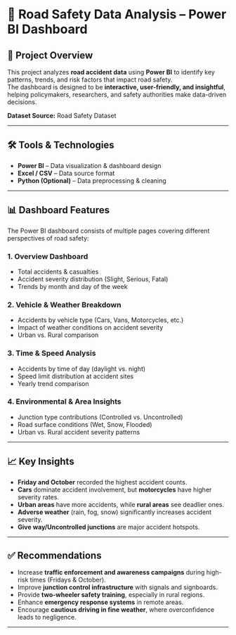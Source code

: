 # 🚦 Road Safety Data Analysis – Power BI Dashboard

## 📌 Project Overview
This project analyzes **road accident data** using **Power BI** to identify key patterns, trends, and risk factors that impact road safety.  
The dashboard is designed to be **interactive, user-friendly, and insightful**, helping policymakers, researchers, and safety authorities make data-driven decisions.

**Dataset Source:** Road Safety Dataset  

---

## 🛠️ Tools & Technologies
- **Power BI** – Data visualization & dashboard design  
- **Excel / CSV** – Data source format  
- **Python (Optional)** – Data preprocessing & cleaning  

---

## 📊 Dashboard Features
The Power BI dashboard consists of multiple pages covering different perspectives of road safety:

### 1. Overview Dashboard
- Total accidents & casualties  
- Accident severity distribution (Slight, Serious, Fatal)  
- Trends by month and day of the week  

### 2. Vehicle & Weather Breakdown
- Accidents by vehicle type (Cars, Vans, Motorcycles, etc.)  
- Impact of weather conditions on accident severity  
- Urban vs. Rural comparison  

### 3. Time & Speed Analysis
- Accidents by time of day (daylight vs. night)  
- Speed limit distribution at accident sites  
- Yearly trend comparison  

### 4. Environmental & Area Insights
- Junction type contributions (Controlled vs. Uncontrolled)  
- Road surface conditions (Wet, Snow, Flooded)  
- Urban vs. Rural accident severity patterns  

---

## 📈 Key Insights
- **Friday and October** recorded the highest accident counts.  
- **Cars** dominate accident involvement, but **motorcycles** have higher severity rates.  
- **Urban areas** have more accidents, while **rural areas** see deadlier ones.  
- **Adverse weather** (rain, fog, snow) significantly increases accident severity.  
- **Give way/Uncontrolled junctions** are major accident hotspots.  

---

## ✅ Recommendations
- Increase **traffic enforcement and awareness campaigns** during high-risk times (Fridays & October).  
- Improve **junction control infrastructure** with signals and signboards.  
- Provide **two-wheeler safety training**, especially in rural regions.  
- Enhance **emergency response systems** in remote areas.  
- Encourage **cautious driving in fine weather**, where overconfidence leads to negligence.  

---

